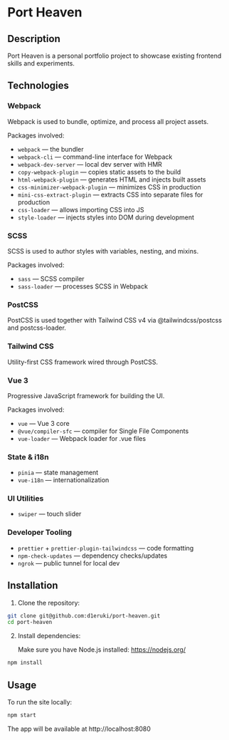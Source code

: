 # Port Heaven

## Description

Port Heaven is a personal portfolio project to showcase existing frontend skills and experiments.

## Technologies

### Webpack

Webpack is used to bundle, optimize, and process all project assets.

Packages involved:

- `webpack` — the bundler
- `webpack-cli` — command-line interface for Webpack
- `webpack-dev-server` — local dev server with HMR
- `copy-webpack-plugin` — copies static assets to the build
- `html-webpack-plugin` — generates HTML and injects built assets
- `css-minimizer-webpack-plugin` — minimizes CSS in production
- `mini-css-extract-plugin` — extracts CSS into separate files for production
- `css-loader` — allows importing CSS into JS
- `style-loader` — injects styles into DOM during development

### SCSS

SCSS is used to author styles with variables, nesting, and mixins.

Packages involved:

- `sass` — SCSS compiler
- `sass-loader` — processes SCSS in Webpack

### PostCSS

PostCSS is used together with Tailwind CSS v4 via @tailwindcss/postcss and postcss-loader.

### Tailwind CSS

Utility-first CSS framework wired through PostCSS.

### Vue 3

Progressive JavaScript framework for building the UI.

Packages involved:

- `vue` — Vue 3 core
- `@vue/compiler-sfc` — compiler for Single File Components
- `vue-loader` — Webpack loader for .vue files

### State & i18n

- `pinia` — state management
- `vue-i18n` — internationalization

### UI Utilities

- `swiper` — touch slider

### Developer Tooling

- `prettier` + `prettier-plugin-tailwindcss` — code formatting
- `npm-check-updates` — dependency checks/updates
- `ngrok` — public tunnel for local dev

## Installation

1. Clone the repository:

```bash
git clone git@github.com:d1eruki/port-heaven.git
cd port-heaven
```

2. Install dependencies:

   Make sure you have Node.js installed: https://nodejs.org/

```bash
npm install
```

## Usage

To run the site locally:

```bash
npm start
```

The app will be available at http://localhost:8080

